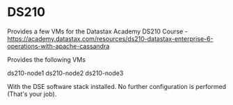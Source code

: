 # DS210
Provides a few VMs for the Datastax Academy DS210 Course - https://academy.datastax.com/resources/ds210-datastax-enterprise-6-operations-with-apache-cassandra

Provides the following VMs

ds210-node1
ds210-node2
ds210-node3

With the DSE software stack installed. No further configuration is performed (That's your job).
